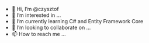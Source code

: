 - 👋 Hi, I’m @czysztof
- 👀 I’m interested in ...
- 🌱 I’m currently learning C# and Entity Framework Core
- 💞️ I’m looking to collaborate on ...
- 📫 How to reach me ...

<!---
czysztof/czysztof is a ✨ special ✨ repository because its `README.md` (this file) appears on your GitHub profile.
You can click the Preview link to take a look at your changes.
--->
